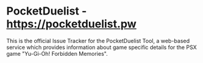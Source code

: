 # PocketDuelist - https://pocketduelist.pw  

This is the official Issue Tracker for the PocketDuelist Tool, a web-based service which provides information about game specific details for the PSX game "Yu-Gi-Oh! Forbidden Memories".  

